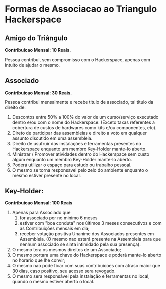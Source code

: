 Formas de Associacao ao Triangulo Hackerspace
===================================

## Amigo do Triângulo
**Contribuicao Mensal: 10 Reais.**

Pessoa contribui, sem compromisso com o Hackerspace, apenas com intuito de ajudar o mesmo.

## Associado 

**Contribuicao Mensal: 30 Reais.**

Pessoa contribui mensalmente e recebe titulo de associado, tal titulo da direito de: 

 1. Descontos entre 50% a 100% do valor de um curso/serviço executado dentro e/ou com o nome do Hackerspace: (Exceto taxas referentes a cobertura de custos de hardwares como kits e/ou componentes, etc).
 2. Direto de participar das assembleias e direito a voto em qualquer assunto discutido em uma assembleia.
 3. Direito de usufruir das instalações e ferramentas presentes no Hackerspace enquanto um membro Key-Holder mante-lo aberto.
 4. Ministrar / Promover atividades dentro do Hackerspace sem custo algum enquanto um membro Key-Holder mante-lo aberto.
 5. Poderá utilizar o espaço para estudo ou trabalho pessoal.
 6. O mesmo se torna responsavel pelo zelo do ambiente enquanto o mesmo estiver presente no local.

## Key-Holder: 
**Contribuicao Mensal: 100 Reais** 

 1. Apenas para Associado que
     1. for associado por no minimo 6 meses
     1. estiver com "boa conduta" nos últimos 3 meses consecutivos e com as Contribuições mensais em dia;
     1. receber votação positiva Unanime dos Associados presentes em Assembleia. (O mesmo nao estará presente na Assembleia para que nenhum associado se sinta intimidado pela sua presença).
 2. O mesmo tera os mesmos direitos de um Associado;
 3. O mesmo portara uma chave do Hackerspace e poderá mante-lo aberto no horario que lhe convir;
 4. O mesmo nao pode ficar com suas contribuicoes com atraso maior que 30 dias, caso positivo, seu acesso sera revogado.
 4. O mesmo sera responsável pela instalação e ferramentas no local, quando o mesmo estiver aberto o local.
